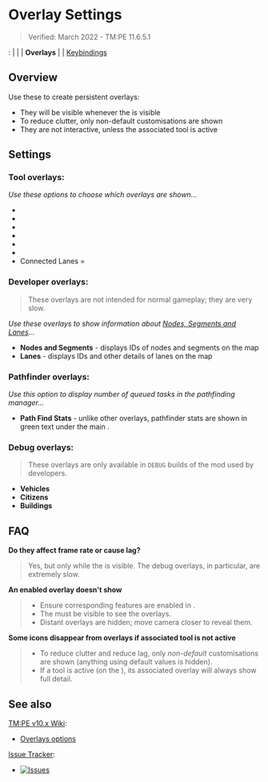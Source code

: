 # Overlay Settings

> Verified: March 2022 - TM:PE 11.6.5.1

[](Settings.md): [](General.md) | [](Gameplay.md) | [](Policies.md)
| **Overlays** | [](Maintenance.md) | [Keybindings](Keybinds.md)

## Overview

Use these [](Settings.md) to create persistent overlays:

* They will be visible whenever the [](Toolbar.md) is visible
* To reduce clutter, only non-default customisations are shown
* They are not interactive, unless the associated tool is active

## Settings

### Tool overlays:

_Use these options to choose which overlays are shown..._

* [](Priority-Signs.md)
* [](Timed-Traffic-Lights.md)
* [](Speed-Limits.md)
* [](Vehicle-Restrictions.md)
* [](Parking-Restrictions.md)
* [](Junction-Restrictions.md)
* Connected Lanes = [](Lane-Connectors.md)

### Developer overlays:

> These overlays are not intended for normal gameplay; they are very slow.

_Use these overlays to show information about [Nodes, Segments and Lanes](Nodes,-Segments,-Lanes.md)..._

* **Nodes and Segments** - displays IDs of nodes and segments on the map
* **Lanes** - displays IDs and other details of lanes on the map

### Pathfinder overlays:

_Use this option to display number of queued tasks in the pathfinding manager..._

* **Path Find Stats** - unlike other overlays, pathfinder stats are shown in green text under the
  main [](Toolbar.md).

### Debug overlays:

> These overlays are only available in `DEBUG` builds of the mod used by developers.

* **Vehicles**
* **Citizens**
* **Buildings**

## FAQ

**Do they affect frame rate or cause lag?**
> Yes, but only while the [](Toolbar.md) is visible. The debug overlays, in particular, are extremely slow.

**An enabled overlay doesn't show**
> * Ensure corresponding features are enabled in [](Maintenance.md).
> * The [](Toolbar.md) must be visible to see the overlays.
> * Distant overlays are hidden; move camera closer to reveal them.

**Some icons disappear from overlays if associated tool is not active**
> * To reduce clutter and reduce lag, only _non-default_ customisations are shown (anything using default values is
    hidden).
> * If a tool is active (on the [](Toolbar.md)), its associated overlay will always show full detail.

## See also

[TM:PE v10.x Wiki](https://tmpe.viathinksoft.com/wiki):

* [Overlays options](https://tmpe.viathinksoft.com/wiki/index.php?title=Options#Overlays)

[Issue Tracker](https://github.com/krzychu124/Cities-Skylines-Traffic-Manager-President-Edition/issues):

* <a href="https://github.com/CitiesSkylinesMods/TMPE/labels/SETTINGS"><img alt="Issues" src="https://img.shields.io/github/issues/CitiesSkylinesMods/TMPE/SETTINGS?label=SETTINGS&logo=github" /></a>